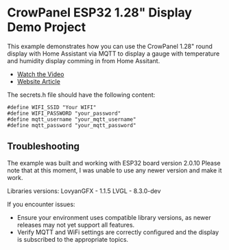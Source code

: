 # CrowPanel ESP32 1.28" Display Demo Project

This example demonstrates how you can use the CrowPanel 1.28" round display with Home Assistant via MQTT to display a gauge with temperature and humidity display comming in from Home Assitant. 

- [Watch the Video](https://www.youtube.com/watch?v=t8tVZexVKgg)
- [Website Article](https://www.tastethecode.com/exploring-the-potential-of-the-crowpanel-esp32-128-display-for-diy-projects)

The secrets.h file should have the following content:

```
#define WIFI_SSID "Your WIFI"
#define WIFI_PASSWORD "your_password"
#define mqtt_username "your_mqtt_username"
#define mqtt_password "your_mqtt_password"
```


## Troubleshooting

The example was built and working with ESP32 board version 2.0.10
Please note that at this moment, I was unable to use any newer version and make it work. 

Libraries versions: 
LovyanGFX - 1.1.5
LVGL - 8.3.0-dev

If you encounter issues:
- Ensure your environment uses compatible library versions, as newer releases may not yet support all features.
- Verify MQTT and WiFi settings are correctly configured and the display is subscribed to the appropriate topics.
